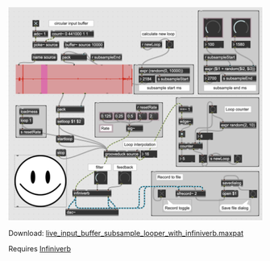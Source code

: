 ![Screenshot 2024-04-03 at 22.33.35](../images/Screenshot%202024-04-03%20at%2022.33.35.png)

Download: [live_input_buffer_subsample_looper_with_infiniverb.maxpat](https://orllewin.github.io/maxmsp/patches/live_input_buffer_subsample_looper_with_infiniverb.maxpat)

Requires [Infiniverb](Infiniverb.md)